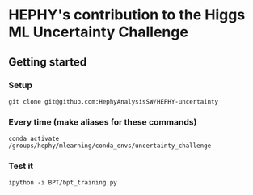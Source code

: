 # HEPHY's contribution to the Higgs ML Uncertainty Challenge

## Getting started

### Setup
`git clone git@github.com:HephyAnalysisSW/HEPHY-uncertainty`

### Every time (make aliases for these commands)
`conda activate /groups/hephy/mlearning/conda_envs/uncertainty_challenge`
### Test it
`ipython -i BPT/bpt_training.py`
